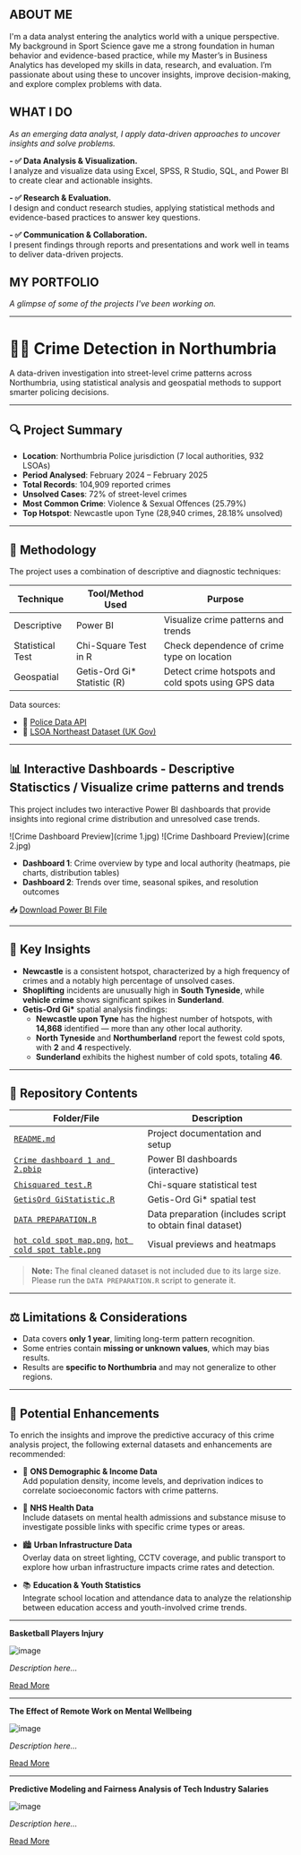 <!--Section 1: Introduce your self-->
## ABOUT ME
I'm a data analyst entering the analytics world with a unique perspective.
My background in Sport Science gave me a strong foundation in human behavior and evidence-based practice, while my Master’s in Business Analytics has developed my skills in data, research, and evaluation.
I’m passionate about using these to uncover insights, improve decision-making, and explore complex problems with data.


<!--Mention your top/relevant skills here - core and soft skills-->
## WHAT I DO
*As an emerging data analyst, I apply data-driven approaches to uncover insights and solve problems.*

**- ✅ Data Analysis & Visualization.**  
I analyze and visualize data using Excel, SPSS, R Studio, SQL, and Power BI to create clear and actionable insights.

**- ✅ Research & Evaluation.**  
I design and conduct research studies, applying statistical methods and evidence-based practices to answer key questions.

**- ✅ Communication & Collaboration.**  
I present findings through reports and presentations and work well in teams to deliver data-driven projects.


## MY PORTFOLIO

*A glimpse of some of the projects I've been working on.*

---

# 🕵️‍♂️ Crime Detection in Northumbria

A data-driven investigation into street-level crime patterns across Northumbria, using statistical analysis and geospatial methods to support smarter policing decisions.

---

## 🔍 Project Summary

- **Location**: Northumbria Police jurisdiction (7 local authorities, 932 LSOAs)
- **Period Analysed**: February 2024 – February 2025  
- **Total Records**: 104,909 reported crimes  
- **Unsolved Cases**: 72% of street-level crimes  
- **Most Common Crime**: Violence & Sexual Offences (25.79%)  
- **Top Hotspot**: Newcastle upon Tyne (28,940 crimes, 28.18% unsolved)

---

## 🧪 Methodology

The project uses a combination of descriptive and diagnostic techniques:

| Technique         | Tool/Method Used                     | Purpose                                              |
|------------------|--------------------------------------|------------------------------------------------------|
| Descriptive       | Power BI                             | Visualize crime patterns and trends                 |
| Statistical Test  | Chi-Square Test in R                 | Check dependence of crime type on location           |
| Geospatial        | Getis-Ord Gi\* Statistic (R)         | Detect crime hotspots and cold spots using GPS data  |

Data sources:
- 📂 [Police Data API](https://data.police.uk/data/)
- 📂 [LSOA Northeast Dataset (UK Gov)](https://assets.publishing.service.gov.uk/media/60423ba6e90e077dd43107f4/LSOA_-_A_-_North_East_1819.ods)

---
## 📊 Interactive Dashboards - Descriptive  Statisctics / Visualize crime patterns and trends 

This project includes two interactive Power BI dashboards that provide insights into regional crime distribution and unresolved case trends.

![Crime Dashboard Preview](crime 1.jpg)
![Crime Dashboard Preview](crime 2.jpg)

- **Dashboard 1**: Crime overview by type and local authority (heatmaps, pie charts, distribution tables)
- **Dashboard 2**: Trends over time, seasonal spikes, and resolution outcomes

📥 [Download Power BI File](Crime%20dashboard%201%20and%202.pbip)

---

## 📌 Key Insights

- **Newcastle** is a consistent hotspot, characterized by a high frequency of crimes and a notably high percentage of unsolved cases.
- **Shoplifting** incidents are unusually high in **South Tyneside**, while **vehicle crime** shows significant spikes in **Sunderland**.
- **Getis-Ord Gi\*** spatial analysis findings:  
  - **Newcastle upon Tyne** has the highest number of hotspots, with **14,868** identified — more than any other local authority.  
  - **North Tyneside** and **Northumberland** report the fewest cold spots, with **2** and **4** respectively.  
  - **Sunderland** exhibits the highest number of cold spots, totaling **46**.

---

## 💾 Repository Contents

| Folder/File                        | Description                             |
|----------------------------------|---------------------------------------|
| [`README.md`](README.md)                      | Project documentation and setup       |
| [`Crime dashboard 1 and 2.pbip`](Crime%20dashboard%201%20and%202.pbip)  | Power BI dashboards (interactive)     |
| [`Chisquared test.R`](Chisquared%20test.R)              | Chi-square statistical test           |
| [`GetisOrd GiStatistic.R`](GetisOrd%20GiStatistic.R)         | Getis-Ord Gi* spatial test             |
| [`DATA PREPARATION.R`](DATA%20PREPARATION.R)             | Data preparation (includes script to obtain final dataset) |
| [`hot cold spot map.png`](hot%20cold%20spot%20map.png), [`hot cold spot table.png`](hot%20cold%20spot%20table.png) | Visual previews and heatmaps        |

> **Note:** The final cleaned dataset is not included due to its large size. Please run the `DATA PREPARATION.R` script to generate it.

---

## ⚖️ Limitations & Considerations

- Data covers **only 1 year**, limiting long-term pattern recognition.
- Some entries contain **missing or unknown values**, which may bias results.
- Results are **specific to Northumbria** and may not generalize to other regions.

---
## 🔮 Potential Enhancements

To enrich the insights and improve the predictive accuracy of this crime analysis project, the following external datasets and enhancements are recommended:

- 🔗 **ONS Demographic & Income Data**  
  Add population density, income levels, and deprivation indices to correlate socioeconomic factors with crime patterns.

- 🧠 **NHS Health Data**  
  Include datasets on mental health admissions and substance misuse to investigate possible links with specific crime types or areas.

- 🏙️ **Urban Infrastructure Data**  
  Overlay data on street lighting, CCTV coverage, and public transport to explore how urban infrastructure impacts crime rates and detection.

- 📚 **Education & Youth Statistics**  
  Integrate school location and attendance data to analyze the relationship between education access and youth-involved crime trends.

---

**Basketball Players Injury**

![image](basketball.jpg)

*Description here...*

[Read More](#)

---

**The Effect of Remote Work on Mental Wellbeing**

![image](mentalheealth.jpg)

*Description here...*

[Read More](#)

---

**Predictive Modeling and Fairness Analysis of Tech Industry Salaries**

![image](path-to-your-image4.jpg)

*Description here...*

[Read More](#)


